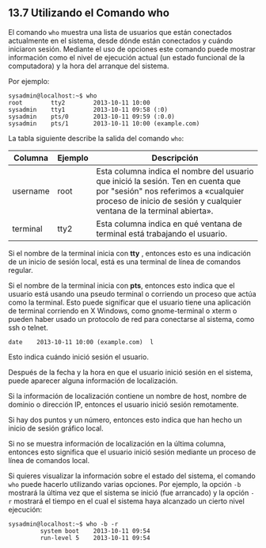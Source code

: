## 13.7 Utilizando el Comando who
El comando `who` muestra una lista de usuarios que están conectados actualmente en el sistema, desde dónde están conectados y cuándo iniciaron sesión. Mediante el uso de opciones este comando puede mostrar información como el nivel de ejecución actual (un estado funcional de la computadora) y la hora del arranque del sistema.

Por ejemplo:

```shell-session
sysadmin@localhost:~$ who
root     	tty2        2013-10-11 10:00
sysadmin	tty1        2013-10-11 09:58 (:0)
sysadmin 	pts/0       2013-10-11 09:59 (:0.0)
sysadmin 	pts/1       2013-10-11 10:00 (example.com)
```

La tabla siguiente describe la salida del comando `who`:

Columna	| Ejemplo	| Descripción
-|-|-
username	|root	|Esta columna indica el nombre del usuario que inició la sesión. Ten en cuenta que por "sesión" nos referimos a «cualquier proceso de inicio de sesión y cualquier ventana de la terminal abierta».
terminal	|tty2	|Esta columna indica en qué ventana de terminal está trabajando el usuario.

Si el nombre de la terminal inicia con __tty__ , entonces esto es una indicación de un inicio de sesión local, está es una terminal de línea de comandos regular.

Si el nombre de la terminal inicia con __pts__, entonces esto indica que el usuario está usando una pseudo terminal o corriendo un proceso que actúa como la terminal. Esto puede significar que el usuario tiene una aplicación de terminal corriendo en X Windows, como gnome-terminal o xterm o pueden haber usado un protocolo de red para conectarse al sistema, como ssh o telnet.

	date	2013-10-11 10:00 (example.com)	l
Esto indica cuándo inició sesión el usuario.

Después de la fecha y la hora en que el usuario inició sesión en el sistema, puede aparecer alguna información de localización.

Si la información de localización contiene un nombre de host, nombre de dominio o dirección IP, entonces el usuario inició sesión remotamente.

Si hay dos puntos y un número, entonces esto indica que han hecho un inicio de sesión gráfico local.

Si no se muestra información de localización en la última columna, entonces esto significa que el usuario inició sesión mediante un proceso de línea de comandos local.

Si quieres visualizar la información sobre el estado del sistema, el comando `who` puede hacerlo utilizando varias opciones. Por ejemplo, la opción `-b` mostrará la última vez que el sistema se inició (fue arrancado) y la opción `-r` mostrará el tiempo en el cual el sistema haya alcanzado un cierto nivel ejecución:

```shell-session
sysadmin@localhost:~$ who -b -r
         system boot  	2013-10-11 09:54
         run-level 5    2013-10-11 09:54
```